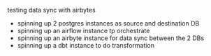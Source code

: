 testing data sync with airbytes
- spinning up 2 postgres instances as source and destination DB
- spinning up an airflow instance tp orchestrate
- spinning up an airbyte instance for data sync between the 2 DBs
- spinning up a dbt instance to do transformation